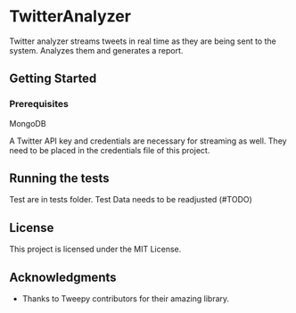 # TwitterAnalyzer
Twitter analyzer streams tweets in real time as they are being sent to the system. Analyzes them and generates a report. 

## Getting Started

### Prerequisites

MongoDB

A Twitter API key and credentials are necessary for streaming as well. They need to be placed in the credentials file of this project.

## Running the tests

Test are in tests folder. Test Data needs to be readjusted (#TODO)

## License

This project is licensed under the MIT License.

## Acknowledgments

* Thanks to Tweepy contributors for their amazing library.
